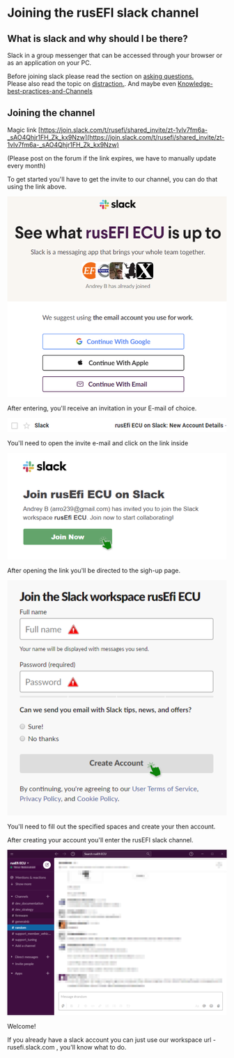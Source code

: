 # Joining the rusEFI slack channel

## What is slack and why should I be there?

Slack in a group messenger that can be accessed through your browser or as an application on your PC.

Before joining slack please read the section on [asking questions.](HOWTO-ask-questions)  
Please also read the topic on [distraction.](D-is-for-DISTRACTION). And maybe even [Knowledge-best-practices-and-Channels](Knowledge-best-practices-and-Channels)

## Joining the channel

Magic link [https://join.slack.com/t/rusefi/shared_invite/zt-1vlv7fm6a-_sAO4Qhjr1FH_Zk_kx9Nzw](https://join.slack.com/t/rusefi/shared_invite/zt-1vlv7fm6a-_sAO4Qhjr1FH_Zk_kx9Nzw)

(Please post on the forum if the link expires, we have to manually update every month)

To get started you'll have to get the invite to our channel, you can do that using the link above.

![invite](FAQ/images/HOWTO_join_rusEFI_slack_channel/slack_channel_invite.png)

After entering, you'll receive an invitation in your E-mail of choice.

![email](FAQ/images/HOWTO_join_rusEFI_slack_channel/slack_invite_email.png)

You'll need to open the invite e-mail and click on the link inside

![link](FAQ/images/HOWTO_join_rusEFI_slack_channel/slack_invite_link.png)

After opening the link you'll be directed to the sigh-up page.

![account](FAQ/images/HOWTO_join_rusEFI_slack_channel/slack_invite_account.png)

You'll need to fill out the specified spaces and create your then account.

After creating your account you'll enter the rusEFI slack channel.

![channel](FAQ/images/HOWTO_join_rusEFI_slack_channel/slack_channel_channel.png)

Welcome!

If you already have a slack account you can just use our workspace url - rusefi.slack.com , you'll know what to do.

